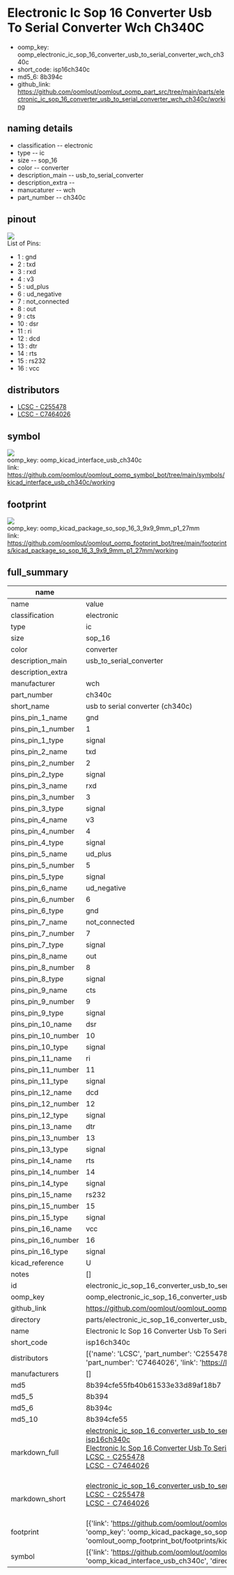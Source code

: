 # Electronic Ic Sop 16 Converter Usb To Serial Converter Wch Ch340C

  
* oomp_key: oomp_electronic_ic_sop_16_converter_usb_to_serial_converter_wch_ch340c 
* short_code: isp16ch340c
* md5_6: 8b394c  
* github_link: https://github.com/oomlout/oomlout_oomp_part_src/tree/main/parts/electronic_ic_sop_16_converter_usb_to_serial_converter_wch_ch340c/working  
## naming details
* classification -- electronic
* type -- ic
* size -- sop_16
* color -- converter
* description_main -- usb_to_serial_converter
* description_extra -- 
* manucaturer -- wch
* part_number -- ch340c
## pinout
![](working_pinout_600.png)  
List of Pins:

* 1 : gnd
* 2 : txd
* 3 : rxd
* 4 : v3
* 5 : ud_plus
* 6 : ud_negative
* 7 : not_connected
* 8 : out
* 9 : cts
* 10 : dsr
* 11 : ri
* 12 : dcd
* 13 : dtr
* 14 : rts
* 15 : rs232
* 16 : vcc
## distributors
* [LCSC - C255478](https://lcsc.com/product-detail/C255478.html)  
* [LCSC - C7464026](https://lcsc.com/product-detail/C7464026.html)  


## symbol

![](symbol/0/working/working_600.png)  
oomp_key: oomp_kicad_interface_usb_ch340c  
link: https://github.com/oomlout/oomlout_oomp_symbol_bot/tree/main/symbols/kicad_interface_usb_ch340c/working  

## footprint

![](footprint/0/working/working_600.png)  
oomp_key: oomp_kicad_package_so_sop_16_3_9x9_9mm_p1_27mm  
link: https://github.com/oomlout/oomlout_oomp_footprint_bot/tree/main/footprints/kicad_package_so_sop_16_3_9x9_9mm_p1_27mm/working  

## full_summary
| name | value | 
| --- | --- | 
| name | value | 
| classification | electronic | 
| type | ic | 
| size | sop_16 | 
| color | converter | 
| description_main | usb_to_serial_converter | 
| description_extra |  | 
| manufacturer | wch | 
| part_number | ch340c | 
| short_name | usb to serial converter (ch340c) | 
| pins_pin_1_name | gnd | 
| pins_pin_1_number | 1 | 
| pins_pin_1_type | signal | 
| pins_pin_2_name | txd | 
| pins_pin_2_number | 2 | 
| pins_pin_2_type | signal | 
| pins_pin_3_name | rxd | 
| pins_pin_3_number | 3 | 
| pins_pin_3_type | signal | 
| pins_pin_4_name | v3 | 
| pins_pin_4_number | 4 | 
| pins_pin_4_type | signal | 
| pins_pin_5_name | ud_plus | 
| pins_pin_5_number | 5 | 
| pins_pin_5_type | signal | 
| pins_pin_6_name | ud_negative | 
| pins_pin_6_number | 6 | 
| pins_pin_6_type | gnd | 
| pins_pin_7_name | not_connected | 
| pins_pin_7_number | 7 | 
| pins_pin_7_type | signal | 
| pins_pin_8_name | out | 
| pins_pin_8_number | 8 | 
| pins_pin_8_type | signal | 
| pins_pin_9_name | cts | 
| pins_pin_9_number | 9 | 
| pins_pin_9_type | signal | 
| pins_pin_10_name | dsr | 
| pins_pin_10_number | 10 | 
| pins_pin_10_type | signal | 
| pins_pin_11_name | ri | 
| pins_pin_11_number | 11 | 
| pins_pin_11_type | signal | 
| pins_pin_12_name | dcd | 
| pins_pin_12_number | 12 | 
| pins_pin_12_type | signal | 
| pins_pin_13_name | dtr | 
| pins_pin_13_number | 13 | 
| pins_pin_13_type | signal | 
| pins_pin_14_name | rts | 
| pins_pin_14_number | 14 | 
| pins_pin_14_type | signal | 
| pins_pin_15_name | rs232 | 
| pins_pin_15_number | 15 | 
| pins_pin_15_type | signal | 
| pins_pin_16_name | vcc | 
| pins_pin_16_number | 16 | 
| pins_pin_16_type | signal | 
| kicad_reference | U | 
| notes | [] | 
| id | electronic_ic_sop_16_converter_usb_to_serial_converter_wch_ch340c | 
| oomp_key | oomp_electronic_ic_sop_16_converter_usb_to_serial_converter_wch_ch340c | 
| github_link | https://github.com/oomlout/oomlout_oomp_part_src/tree/main/parts/electronic_ic_sop_16_converter_usb_to_serial_converter_wch_ch340c/working | 
| directory | parts/electronic_ic_sop_16_converter_usb_to_serial_converter_wch_ch340c | 
| name | Electronic Ic Sop 16 Converter Usb To Serial Converter Wch Ch340C | 
| short_code | isp16ch340c | 
| distributors | [{'name': 'LCSC', 'part_number': 'C255478', 'link': 'https://lcsc.com/product-detail/C255478.html', 'id': 'distributor_lcsc'}, {'name': 'LCSC', 'part_number': 'C7464026', 'link': 'https://lcsc.com/product-detail/C7464026.html', 'id': 'distributor_lcsc'}] | 
| manufacturers | [] | 
| md5 | 8b394cfe55fb40b61533e33d89af18b7 | 
| md5_5 | 8b394 | 
| md5_6 | 8b394c | 
| md5_10 | 8b394cfe55 | 
| markdown_full | [electronic_ic_sop_16_converter_usb_to_serial_converter_wch_ch340c](https://github.com/oomlout/oomlout_oomp_part_src/tree/main/parts/electronic_ic_sop_16_converter_usb_to_serial_converter_wch_ch340c/working)<br>[isp16ch340c](https://github.com/oomlout/oomlout_oomp_part_src/tree/main/parts/electronic_ic_sop_16_converter_usb_to_serial_converter_wch_ch340c/working)<br>[Electronic Ic Sop 16 Converter Usb To Serial Converter Wch Ch340C](https://github.com/oomlout/oomlout_oomp_part_src/tree/main/parts/electronic_ic_sop_16_converter_usb_to_serial_converter_wch_ch340c/working)<br>[LCSC - C255478<br>](https://lcsc.com/product-detail/C255478.html)[LCSC - C7464026<br>](https://lcsc.com/product-detail/C7464026.html)<br> | 
| markdown_short | [electronic_ic_sop_16_converter_usb_to_serial_converter_wch_ch340c](https://github.com/oomlout/oomlout_oomp_part_src/tree/main/parts/electronic_ic_sop_16_converter_usb_to_serial_converter_wch_ch340c/working)<br>[LCSC - C255478<br>](https://lcsc.com/product-detail/C255478.html)[LCSC - C7464026<br>](https://lcsc.com/product-detail/C7464026.html)<br> | 
| footprint | [{'link': 'https://github.com/oomlout/oomlout_oomp_footprint_bot/tree/main/foootprntss/kicad_package_so_sop_16_3_9x9_9mm_p1_27mm', 'oomp_key': 'oomp_kicad_package_so_sop_16_3_9x9_9mm_p1_27mm', 'directory': 'oomlout_oomp_footprint_bot/footprints/kicad_package_so_sop_16_3_9x9_9mm_p1_27mm//working/working.kicad_mod'}] | 
| symbol | [{'link': 'https://github.com/oomlout/oomlout_oomp_symbol_bot/tree/main/symbols/kicad_interface_usb_ch340c', 'oomp_key': 'oomp_kicad_interface_usb_ch340c', 'directory': 'oomlout_oomp_symbol_bot/symbols/kicad_interface_usb_ch340c//working/working.kicad_sym'}] | 
